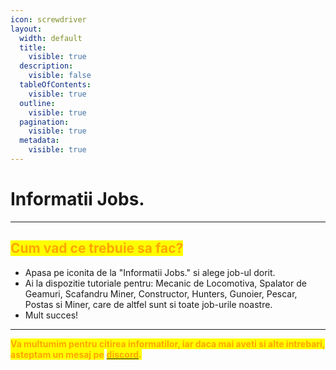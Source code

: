 ```yaml
---
icon: screwdriver
layout:
  width: default
  title:
    visible: true
  description:
    visible: false
  tableOfContents:
    visible: true
  outline:
    visible: true
  pagination:
    visible: true
  metadata:
    visible: true
---
```


# Informatii Jobs.

***

## <mark style="color:orange;">**Cum vad ce trebuie sa fac?**</mark>

* Apasa pe iconita de la "Informatii Jobs." si alege job-ul dorit.
* Ai la dispozitie tutoriale pentru: Mecanic de Locomotiva, Spalator de Geamuri, Scafandru Miner, Constructor, Hunters, Gunoier, Pescar, Postas si Miner, care de altfel sunt si toate job-urile noastre.
* Mult succes!

***

<mark style="color:orange;">**Va multumim pentru citirea informatilor, iar daca mai aveti si alte intrebari, asteptam un mesaj pe**</mark> [<mark style="color:orange;">**discord**</mark>](https://dsc.gg/flamero1)<mark style="color:orange;">**.**</mark>
